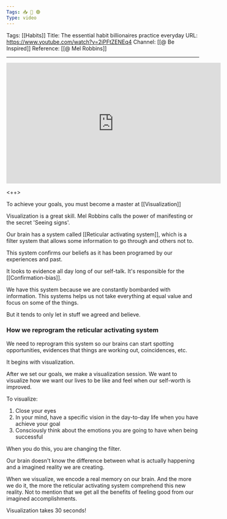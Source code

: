 ```yaml
---
Tags: 📥 🎥 🟢
Type: video
---
```


Tags: [[Habits]]
Title: The essential habit billionaires practice everyday
URL: https://www.youtube.com/watch?v=2iPFtZENEq4
Channel: [[@ Be Inspired]]
Reference: [[@ Mel Robbins]]

---

<center>
	<iframe width="560" height="315" src="https://www.youtube.com/embed/" frameborder="0" allow="accelerometer; autoplay; encrypted-media; gyroscope; picture-in-picture" allow-fullscreen></iframe>
</center>

<++>

To achieve your goals, you must become a master at [[Visualization]]

Visualization is a great skill. Mel Robbins calls the power of manifesting or the secret 'Seeing signs'.

Our brain has a system called [[Reticular activating system]], which is a filter system that allows some information to go through and others not to.

This system confirms our beliefs as it has been programed by our experiences and past.

It looks to evidence all day long of our self-talk. It's responsible for the [[Confirmation-bias]].

We have this system because we are constantly bombarded with information. This systems helps us not take everything at equal value and focus on some of the things.

But it tends to only let in stuff we agreed and believe.

### How we reprogram the reticular activating system

We need to reprogram this system so our brains can start spotting opportunities, evidences that things are working out, coincidences, etc.

It begins with visualization.

After we set our goals, we make a visualization session. We want to visualize how we want our lives to be like and feel when our self-worth is improved.

To visualize:
1. Close your eyes
2. In your mind, have a specific vision in the day-to-day life when you have achieve your goal
3. Consciously think about the emotions you are going to have when being successful

When you do this, you are changing the filter.

Our brain doesn't know the difference between what is actually happening and a imagined reality we are creating.

When we visualize, we encode a real memory on our brain. And the more we do it, the more the reticular activating system comprehend this new reality. Not to mention that we get all the benefits of feeling good from our imagined accomplishments.

Visualization takes 30 seconds!